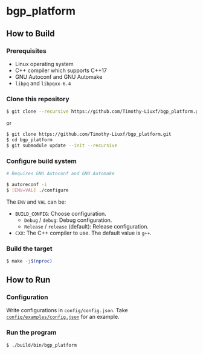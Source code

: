 # bgp_platform

## How to Build

### Prerequisites

+ Linux operating system
+ C++ compiler which supports C++17
+ GNU Autoconf and GNU Automake
+ `libpq` and `libpqxx-6.4`

### Clone this repository

```bash
$ git clone --recursive https://github.com/Timothy-Liuxf/bgp_platform.git
```

or

```bash
$ git clone https://github.com/Timothy-Liuxf/bgp_platform.git
$ cd bgp_platform
$ git submodule update --init --recursive
```

### Configure build system

```bash
# Requires GNU Autoconf and GNU Automake

$ autoreconf -i
$ [ENV=VAL] ./configure
```

The `ENV` and `VAL` can be:

+ `BUILD_CONFIG`: Choose configuration.
  + `Debug` / `debug`: Debug configuration.
  + `Release` / `release` (default): Release configuration.
+ `CXX`: The C++ compiler to use. The default value is `g++`.

### Build the target

```bash
$ make -j$(nproc)
```

## How to Run

### Configuration

Write configurations in `config/config.json`. Take [`config/examples/config.json`](config/examples/config.json) for an example.

### Run the program

```bash
$ ./build/bin/bgp_platform
```
